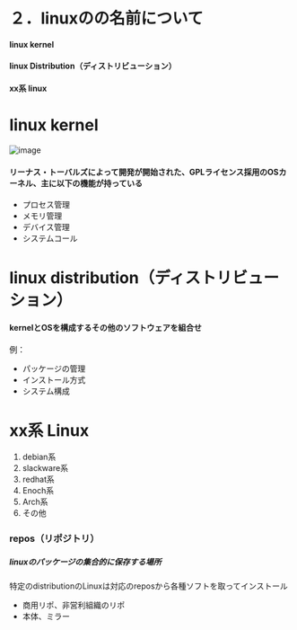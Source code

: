 # ２．linuxのの名前について



#### linux kernel
#### linux Distribution（ディストリビューション）
#### xx系 linux



# linux kernel



![image](https://get.wallhere.com/photo/Linus-Torvalds-Linux-Nvidia-middle-finger-1380653.jpg)



#### リーナス・トーバルズによって開発が開始された、GPLライセンス採用のOSカーネル、主に以下の機能が持っている

- プロセス管理
- メモリ管理
- デバイス管理
- システムコール



# linux distribution（ディストリビューション）



#### kernelとOSを構成するその他のソフトウェアを組合せ  
例：

- パッケージの管理
- インストール方式
- システム構成



# xx系 Linux



1. debian系
2. slackware系
3. redhat系
4. Enoch系
5. Arch系
6. その他




### repos（リポジトリ）
##### linuxのパッケージの集合的に保存する場所　　
特定のdistributionのLinuxは対応のreposから各種ソフトを取ってインストール

- 商用リポ、非営利組織のリポ
- 本体、ミラー
